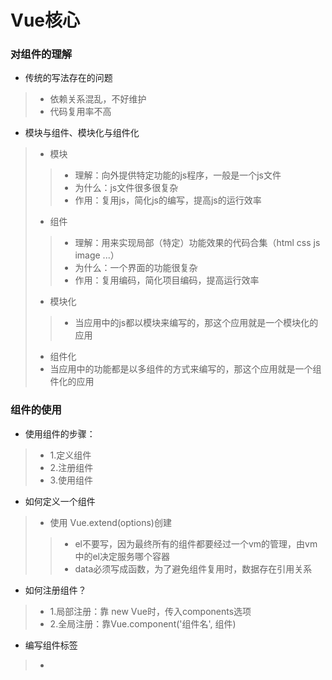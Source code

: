 # Vue核心
### 对组件的理解
+ 传统的写法存在的问题
>+ 依赖关系混乱，不好维护
>+ 代码复用率不高
+ 模块与组件、模块化与组件化
>+ 模块
>>+ 理解：向外提供特定功能的js程序，一般是一个js文件
>>+ 为什么：js文件很多很复杂
>>+ 作用：复用js，简化js的编写，提高js的运行效率
>+ 组件
>>+ 理解：用来实现局部（特定）功能效果的代码合集（html css js image ...）
>>+ 为什么：一个界面的功能很复杂
>>+ 作用：复用编码，简化项目编码，提高运行效率
>+ 模块化
>>+ 当应用中的js都以模块来编写的，那这个应用就是一个模块化的应用
>+ 组件化
>+ 当应用中的功能都是以多组件的方式来编写的，那这个应用就是一个组件化的应用

### 组件的使用
+ 使用组件的步骤：
>+ 1.定义组件
>+ 2.注册组件
>+ 3.使用组件
+ 如何定义一个组件
>+ 使用 Vue.extend(options)创建
>>+ el不要写，因为最终所有的组件都要经过一个vm的管理，由vm中的el决定服务哪个容器
>>+ data必须写成函数，为了避免组件复用时，数据存在引用关系
+ 如何注册组件？
>+ 1.局部注册：靠 new Vue时，传入components选项
>+ 2.全局注册：靠Vue.component('组件名', 组件)
+ 编写组件标签
>+ <school></school>